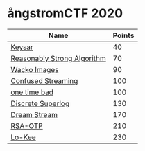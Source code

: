 # ångstromCTF 2020

Name | Points
-----|--------
[Keysar](Keysar/write.md) | 40 
[Reasonably Strong Algorithm](Reasonably%20Strong%20Algorithm/write.md) | 70 
[Wacko Images](Wacko%20Images/write.md) | 90
[Confused Streaming](Confused%20Streaming/write.md) | 100 
[one time bad](one%20time%20bad/write.md) | 100 
[Discrete Superlog](Discrete%20Superlog/write.md) | 130 
[Dream Stream](Dream%20Stream/write.md) | 170 
[RSA-OTP](RSA-OTP/write.md) | 210 
[Lo-Kee](Lo-Kee/write.md) | 230 
